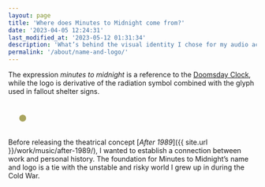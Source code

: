 ```yaml
---
layout: page
title: 'Where does Minutes to Midnight come from?'
date: '2023-04-05 12:24:31'
last_modified_at: '2023-05-12 01:31:34'
description: 'What’s behind the visual identity I chose for my audio activies.'
permalink: '/about/name-and-logo/'
---
```

The expression _minutes to midnight_ is a reference to the [Doomsday Clock](https://en.wikipedia.org/wiki/Doomsday_Clock), while the logo is derivative of the radiation symbol combined with the glyph used in fallout shelter signs.

<div class="warning">
  <svg class="svg-logo" role="img" aria-label="Minutes to Midnight logo" height="84" width="100%" viewBox="0 0 362 42" xmlns="http://www.w3.org/2000/svg"><title>Minutes to Midnight</title><g fill="none" fill-rule="evenodd"><path class="a-fill" d="M68.748 41 64.99 15.857l-.218-1.687h-.326V41H59V1h7.188l3.485 18.286.273 2.122h.108l.273-2.122L73.812 1H81v40h-5.446V14.17h-.326l-.218 1.687L71.252 41h-2.504ZM84 1h6v40h-6V1Zm15.152 19.156-.485-1.85h-.324V41H93V1h5.181l5.667 20.844.485 1.85h.324V1H110v40h-5.181l-5.667-20.844ZM129 1v32.226c-.056 1.656-.389 3.145-1 4.415a7.601 7.601 0 0 1-2.389 2.98C124.5 41.502 123 42 121 42c-2 0-3.556-.497-4.667-1.38-1.11-.827-1.833-1.876-2.333-2.98-.611-1.269-.944-2.758-1-4.414V1h6v32.226c0 1.159.278 1.931.833 2.538.278.276.667.442 1.167.442 1.056 0 1.556-.662 1.778-1.49.166-.386.222-.883.222-1.49V1h6Zm1 6.04V1h17v6.04h-5.558V41h-5.884V7.04H130ZM148 1h13v6.04h-7.316v10.504h5.263v6.422h-5.263v10.993H161V41h-13V1Zm25.13 10.92c0-1.278-.055-2.716-.443-3.835-.387-1.065-.996-1.81-1.938-1.81-1.55.052-2.049 1.597-2.049 3.887 0 1.332.61 2.717 1.495 4.208.886 1.491 2.05 3.036 3.212 4.687l.92 1.32c1.063 1.547 2.083 3.112 2.901 4.645 1.052 1.97 1.772 3.994 1.772 6.125 0 2.61-.443 5.06-1.717 6.87-1.273 1.811-3.322 2.983-6.59 2.983-3.82 0-5.98-1.385-7.198-3.515S162 32.532 162 29.602l5.87-.532c0 1.65.055 3.302.498 4.527.388 1.278 1.052 2.13 2.326 2.13 1.772 0 2.436-1.81 2.436-4.314 0-1.278-.664-2.77-1.55-4.314-.499-.746-.997-1.545-1.55-2.343l-.792-1.097c-.94-1.314-1.94-2.75-2.974-4.283-1.218-1.806-2.157-3.657-2.775-5.553l-.16-.518a10.091 10.091 0 0 1-.498-3.143c0-2.13.498-4.42 1.772-6.178 1.273-1.704 3.211-2.93 6.035-2.983 3.6-.053 5.704 1.385 6.867 3.462 1.163 2.13 1.495 4.74 1.495 6.924l-5.87.533ZM185 7.04V1h17v6.04h-5.558V41h-5.884V7.04H185Zm34 25.491c-.056 1.598-.389 3.036-1 4.261a7.388 7.388 0 0 1-2.389 2.876C214.5 40.521 213 41 211 41c-2 0-3.556-.48-4.667-1.332-1.11-.798-1.833-1.81-2.333-2.876-.611-1.225-.944-2.663-1-4.26V9.468c.056-1.545.389-2.983 1-4.208.5-1.065 1.222-2.13 2.333-2.93C207.444 1.534 209 1 211 1s3.5.533 4.611 1.332c1.111.798 1.889 1.864 2.389 2.929.611 1.225.944 2.663 1 4.208V32.53Zm-6-23.537c0-1.109-.222-1.885-.778-2.55C211.944 6.166 211.5 6 211 6c-.993 0-1.495.688-1.736 1.37l-.042.127c-.166.444-.222.943-.222 1.497v24.012c0 1.164.278 1.94.833 2.55.278.278.667.444 1.167.444 1.056 0 1.556-.665 1.778-1.497.166-.388.222-.887.222-1.497V8.994ZM237.748 41l-3.758-25.143-.218-1.687h-.326V41H228V1h7.188l3.485 18.286.273 2.122h.108l.273-2.122L242.812 1H250v40h-5.446V14.17h-.326l-.218 1.687L240.252 41h-2.504ZM253 1h6v40h-6V1Zm9 40V1h4.534c5.334 0 8.214 1.088 9.76 4.136 1.425 2.906 1.685 7.593 1.706 14.816v2.126c-.02 7.232-.28 11.877-1.705 14.786-1.547 3.048-4.427 4.136-9.761 4.136H262Zm6-34v28l.372-.004c1.621-.034 2.567-.346 3.08-2.154.25-.917.45-2.32.5-4.208l.027-1.441c.014-1.034.019-2.213.021-3.544v-5.844a194.798 194.798 0 0 0-.049-4.493c-.05-1.834-.25-3.237-.5-4.208C270.901 7.216 269.851 7 268 7Zm19.152 13.156-.485-1.85h-.324V41H281V1h5.181l5.667 20.844.485 1.85h.324V1H298v40h-5.181l-5.667-20.844ZM301 1h6v40h-6V1Zm18.003 14.487V9.47c0-1.066-.222-1.811-.777-2.45-.278-.267-.722-.426-1.222-.426-.993 0-1.494.66-1.735 1.315l-.042.123c-.166.426-.222.905-.222 1.438V33.01c0 1.118.278 1.864.833 2.45.278.266.666.426 1.166.426 1.055 0 1.555-.64 1.777-1.438.167-.373.222-.852.222-1.438v-7.084h-2.388V21.08H325v19.494h-3.554l-.722-1.864c-1.11 1.331-2.72 2.29-4.664 2.29-1.943 0-3.276-.48-4.275-1.332-1-.798-1.666-1.81-2.11-2.876-.5-1.225-.722-2.663-.667-4.26V9.468c.056-1.545.389-2.983 1-4.208.5-1.065 1.221-2.13 2.332-2.93C313.45 1.534 315.005 1 317.004 1c2 0 3.498.533 4.609 1.332 1.11.798 1.888 1.864 2.388 2.929.61 1.225.943 2.663.999 4.208v6.018h-5.997Zm19.237 8.098h-4.48V41H328V1h5.76v16.544h4.48V1H344v40h-5.76V23.585ZM345 7.041V1h17v6.04h-5.558V41h-5.884V7.04H345Z" fill-rule="nonzero"/><g transform="translate(-9 -11)"><g class="a-fill" fill-rule="nonzero"><path d="m19.12 52.443 3.38-5.854 3.382-5.857-.117-.067a5.265 5.265 0 0 1-.353-.242 5.742 5.742 0 0 1-2.363-4.343l-.018-.338h-.176c-4.358.01-13.178.069-13.194.09-.009.012 3.144 5.549 9.46 16.611ZM18.393 13.775c1.598 2.79 7.77 13.583 7.786 13.611.01.015.17-.055.357-.15 1.821-.935 3.99-1.11 5.88-.476.422.141 1.006.39 1.25.531l.154.09 4.485-7.77 4.483-7.764-25.38.135c.02-.037.02-.039 0-.004-.011.02.433.827.985 1.797ZM35.177 43.64c5.26 9.31 5.038 8.924 5.097 8.906.092-.03 9.61-16.457 9.595-16.595l-.01-.083-6.408.059c-3.525.031-6.513.06-6.637.061l-.226.002-.03.394a5.98 5.98 0 0 1-.506 1.988c-.417.94-1.163 1.824-2.039 2.42l-.32.22 1.484 2.627Z"/></g><ellipse class="b-fill" cx="29.828" cy="34.024" rx="8.384" ry="8.321"/><circle fill="#AAA55F" cx="30" cy="34" r="5"/></g></g></svg>
</div>

Before releasing the theatrical concept [_After 1989_]({{ site.url }}/work/music/after-1989/), I wanted to establish a connection between work and personal history. The foundation for Minutes to Midnight’s name and logo is a tie with the unstable and risky world I grew up in during the Cold War.